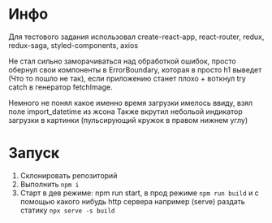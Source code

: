 # Инфо
Для тестового задания использовал create-react-app, react-router, redux, redux-saga, styled-components, axios

Не стал сильно заморачиваться над обработкой ошибок, просто обернул свои компоненты в ErrorBoundary, которая в просто h1 выведет (Что то пошло не так), если приложению станет плохо + воткнул try catch в генератор fetchImage.

Немного не понял какое именно время загрузки имелось ввиду, взял поле import_datetime из жсона
Также вкрутил небольой индикатор загрузки в картинки (пульсирующий кружок в правом нижнем углу)

# Запуск
1. Склонировать репозиторий
2. Выполнить `npm i`
3. Старт в дев режиме: npm run start, в прод режиме `npm run build` и с помощью какого нибудь http сервера например (serve) раздать статику `npx serve -s build`